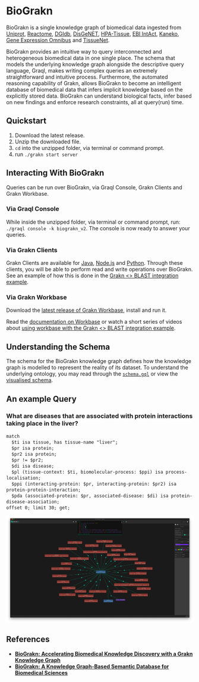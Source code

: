 # BioGrakn

BioGrakn is a single knowledge graph of biomedical data ingested from [Uniprot](https://www.uniprot.org/), [Reactome](https://reactome.org/), [DGIdb](http://www.dgidb.org/), [DisGeNET](http://www.disgenet.org/web/DisGeNET/menu;jsessionid=np5qutaldora6gql80xqhmen), [HPA-Tissue](https://www.proteinatlas.org/humanproteome/tissue+specific), [EBI IntAct](https://www.ebi.ac.uk/intact/), [Kaneko](https://www.ncbi.nlm.nih.gov/pmc/articles/PMC3558318/), [Gene Expression Omnibus](https://www.ncbi.nlm.nih.gov/geo/) and [TissueNet](http://netbio.bgu.ac.il/tissuenet/).

BioGrakn provides an intuitive way to query interconnected and heterogeneous biomedical data in one single place. The schema that models the underlying knowledge graph alongside the descriptive query language, Graql, makes writing complex queries an extremely straightforward and intuitive process. Furthermore, the automated reasoning capability of Grakn, allows BioGrakn to become an intelligent database of biomedical data that infers implicit knowledge based on the explicitly stored data. BioGrakn can understand biological facts, infer based on new findings and enforce research constraints, all at query(run) time.

## Quickstart

1. Download the latest release.
2. Unzip the downloaded file.
3. `cd` into the unzipped folder, via terminal or command prompt.
4. run `./grakn start server`

## Interacting With BioGrakn
Queries can be run over BioGrakn, via Graql Console, Grakn Clients and Grakn Workbase.

### Via Graql Console
While inside the unzipped folder, via terminal or command prompt, run: `./graql console -k biograkn_v2`. The console is now ready to answer your queries.

### Via Grakn Clients
Grakn Clients are available for [Java](https://github.com/graknlabs/grakn/tree/master/client-java), [Node.js](https://github.com/graknlabs/grakn/tree/master/client-nodejs) and [Python](https://github.com/graknlabs/grakn/tree/master/client_python). Through these clients, you will be able to perform read and write operations over BioGrakn.
See an example of how this is done in the [Grakn <> BLAST integration example](./examples/blast/analysis.py).

### Via Grakn Workbase
Download the [latest release of Grakn Workbase](https://github.com/graknlabs/grakn/releases), install and run it.

Read the [documentation on Workbase](http://dev.grakn.ai/docs/workbase/visualiser) or watch a short series of videos about [using workbase with the Grakn <> BLAST integration example](https://www.youtube.com/watch?v=PZoG-M_hY30&index=4&list=UUtZKw0RFof3x23KqGtW3yDA).

## Understanding the Schema
The schema for the BioGrakn knowledge graph defines how the knowledge graph is modelled to represent the reality of its dataset. To understand the underlying ontology, you may read through the [`schema.gql`](./schema.gql) or view the [visualised schema](./visualised-schema.png).

## An example Query

### What are diseases that are associated with protein interactions taking place in the liver?

```
match
  $ti isa tissue, has tissue-name "liver";
  $pr isa protein;
  $pr2 isa protein;
  $pr != $pr2;
  $di isa disease;
  $pl (tissue-context: $ti, biomolecular-process: $ppi) isa process-localisation;
  $ppi (interacting-protein: $pr, interacting-protein: $pr2) isa protein-protein-interaction;
  $pda (associated-protein: $pr, associated-disease: $di) isa protein-disease-association;
offset 0; limit 30; get;
```

![Diseases associated to protein interactions taking place in liver](./example-queries/q-1.png)


## References
- **[BioGrakn: Accelerating Biomedical Knowledge Discovery with a Grakn Knowledge Graph](https://blog.grakn.ai/biograkn-accelerating-biomedical-knowledge-discovery-with-a-grakn-knowledge-graph-84706768d7d4)**
- **[BioGrakn: A Knowledge Graph-Based Semantic Database for Biomedical Sciences](https://link.springer.com/chapter/10.1007/978-3-319-61566-0_28)**